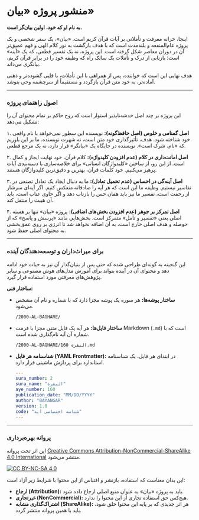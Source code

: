 
# منشور پروژه «بیان»

**به نام او که خود، اولین بیان‌گر است.**

اینجا، خزانه معرفت و تأملاتی بر آیات قرآن کریم است. «بیان»، یک سفر شخصی و یک پروژه عام‌المنفعه و بلندمدت است که با هدف بازگشت به نور کلام الهی و فهم عمیق‌تر آن در دوران معاصر شکل گرفته است. این پروژه، نه یک تفسیر قطعی، که یک «آینه» است؛ بازتابی از درک و تأملات یک سالک راه که وظیفه خود را در برابر قرآن کریم، بیانگری  می‌داند.

هدف نهایی این است که خواننده، پس از همراهی با این تأملات، با قلبی گشوده‌تر و ذهنی آماده‌تر، به خود متن قرآن بازگردد و مستقیماً از سرچشمه وحی بنوشد.

---

### **اصول راهنمای پروژه**

این پروژه بر چند اصل خدشه‌ناپذیر استوار است که روح حاکم بر تمام محتوای آن را تشکیل می‌دهد:

۱. **اصل گمنامی و خلوص (اصل حافظ‌گونه):**
نویسنده این سطور نمی‌خواهد با نام واقعی خود شناخته شود. هدف، تأثیرگذاری خود متن است، نه شهرت نویسنده. ما بر این باوریم که «نام، شرک است». نویسنده در جایگاه یک «بیانگر» قرار دارد، نه یک مرجع قطعی.

۲. **اصل امانت‌داری در کلام (عدم افزودن کلیدواژه):**
کلام قرآن، خود نهایت ایجاز و کمال است. از این رو، از ساختن «کلیدواژگان انسانی» برای خلاصه‌سازی یا دسته‌بندی آیات پرهیز می‌کنیم. خود کلمات قرآن، بهترین و دقیق‌ترین کلیدواژگان هستند.

۳. **اصل آینه‌گی در احساس (عدم تحمیل تعادل):**
ما به دنبال ایجاد یک تعادل تصنعی در تفاسیر نیستیم. وظیفه ما این است که هر آیه را صادقانه منعکس کنیم. اگر آیه‌ای سرشار از رحمت است، تفسیر ما نیز باید همان حس را بازتاب دهد و اگر حاوی عتاب است، باید آن هیبت را منتقل کند.

۴. **اصل تمرکز بر جوهر (عدم افزودن بخش‌های اضافی):**
پروژه «بیان» تنها بر هسته اصلی یعنی «تفسیر و تأمل» متمرکز است. بخش‌هایی مانند «پرسش و پاسخ» که از حوصله و هدف اصلی خارج است، به آن اضافه نخواهد شد تا انرژی بر روی عمق‌بخشی به محتوای اصلی حفظ شود.

---

### **برای میراث‌داران و توسعه‌دهندگان آینده**

این گنجینه به گونه‌ای طراحی شده که حتی پس از بنیان‌گذار آن نیز به حیات خود ادامه دهد و محتوای آن در آینده بتواند برای آموزش مدل‌های هوش مصنوعی و سایر پژوهش‌های معرفتی مورد استفاده قرار گیرد.

**ساختار فنی:**

* **ساختار پوشه‌ها:** هر سوره یک پوشه مجزا دارد که با شماره و نام آن مشخص می‌شود.
    ```
    /2000-AL-BAGHARE/
    ```
* **ساختار فایل‌ها:** هر آیه یک فایل متنی مجزا با فرمت Markdown (`.md`) است که با شماره آن آیه نام‌گذاری شده است.
    ```
    /2000-AL-BAGHARE/البقره 160.md
    ```
* **شناسنامه هر فایل (YAML Frontmatter):** در ابتدای هر فایل، یک شناسنامه استاندارد برای پردازش ماشینی قرار دارد.
    ```yaml
    ---
    sura_number: 2
    sura_name: "البقرة"
    aye_number: 160
    publication_date: "MM/DD/YYYY"
    author: "BAYANGAR"
    version: 1.0
    code: "شناسه اختصاصی آیه"
    ---
    ```

---

### **پروانه بهره‌برداری**

این اثر تحت پروانه [Creative Commons Attribution-NonCommercial-ShareAlike 4.0 International](LICENSE) منتشر می‌شود.

[![CC BY-NC-SA 4.0](https://licensebuttons.net/l/by-nc-sa/4.0/88x31.png)](http://creativecommons.org/licenses/by-nc-sa/4.0/)

این بدان معناست که استفاده، بازنشر و اقتباس از این محتوا با شرایط زیر آزاد است:
- **ارجاع (Attribution):** باید به پروژه «بیان» به عنوان منبع اصلی ارجاع داده شود.
- **غیرتجاری (NonCommercial):** هیچ‌کس حق استفاده تجاری از این محتوا را ندارد.
- **اشتراک‌گذاری مشابه (ShareAlike):** هر اثر جدیدی که بر پایه این محتوا خلق شود، باید با همین پروانه منتشر گردد.
